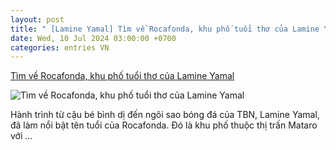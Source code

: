```yaml
---
layout: post
title: " [Lamine Yamal] Tìm về Rocafonda, khu phố tuổi thơ của Lamine Yamal"
date: Wed, 10 Jul 2024 03:00:00 +0700
categories: entries VN
---
```

[Tìm về Rocafonda, khu phố tuổi thơ của Lamine Yamal](https://bongdaplus.vn/euro-cup-chau-au/tim-ve-rocafonda-khu-pho-tuoi-tho-cua-lamine-yamal-4370742407.html)

![Tìm về Rocafonda, khu phố tuổi thơ của Lamine Yamal](https://cdn.bongdaplus.vn/Assets/Media/2024/07/09/10/Yamal304.jpg)

Hành trình từ cậu bé bình dị đến ngôi sao bóng đá của TBN, Lamine Yamal, đã làm nổi bật tên tuổi của Rocafonda. Đó là khu phố thuộc thị trấn Mataro với ...

